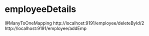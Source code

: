 # employeeDetails
@ManyToOneMapping
http://localhost:9191/employee/deleteById/2
http://localhost:9191/employee/addEmp
